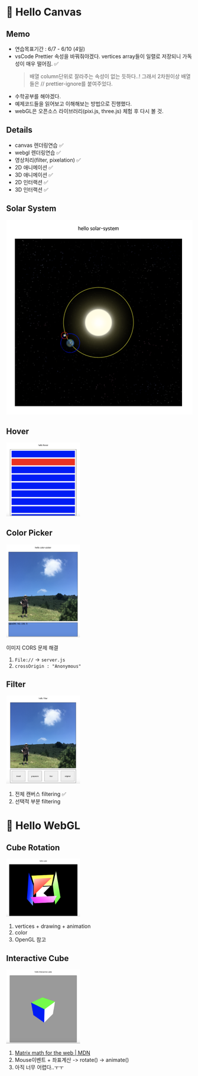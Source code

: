 # 👋 Hello Canvas


## Memo

- 연습목표기간 : 6/7 - 6/10 (4일)
- vsCode Prettier 속성을 바꿔줘야겠다. vertices array들이 일렬로 저장되니 가독성이 매우 떨어짐. ✅
  > 배열 column단위로 잘라주는 속성이 없는 듯하다..! 그래서 2차원이상 배열들은 // prettier-ignore를 붙여주었다.
- 수학공부를 해야겠다.
- 예제코드들을 읽어보고 이해해보는 방법으로 진행했다.
- webGL은 오픈소스 라이브러리(pixi.js, three.js) 체험 후 다시 볼 것.

## Details

- canvas 렌더링연습 ✅
- webgl 렌더링연습 ✅
- 영상처리(filter, pixelation) ✅
- 2D 애니메이션 ✅
- 3D 애니메이션 ✅
- 2D 인터랙션 ✅
- 3D 인터랙션 ✅

## Solar System

![](images/solar-system.png?raw=true)

## Hover

<img width=200 src='./images/hover.png'/>

## Color Picker

<img width=200 src='./images/color-picker.png'/>

이미지 CORS 문제 해결

1. `File://` -> `server.js`
2. `crossOrigin : "Anonymous"`

## Filter

<img width=200 src='./images/filter.png'/>

1. 전체 캔버스 filtering ✅
2. 선택적 부분 filtering

# 👋 Hello WebGL

## Cube Rotation

<img width=200 src='./images/cube-rotation.png'/>

1. vertices + drawing + animation
2. color
3. OpenGL 참고

## Interactive Cube

<img width=200 src='./images/interactive-cube.png'/>

1. [Matrix math for the web | MDN](https://developer.mozilla.org/en-US/docs/Web/API/WebGL_API/Matrix_math_for_the_web)
2. Mouse이벤트 + 좌표계산 -> rotate() -> animate()
3. 아직 너무 어렵다..ㅜㅜ
